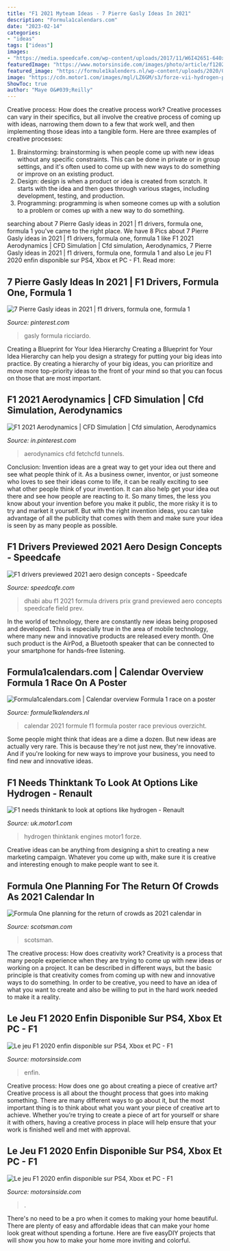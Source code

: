 ```yaml
---
title: "F1 2021 Myteam Ideas - 7 Pierre Gasly Ideas In 2021"
description: "Formula1calendars.com"
date: "2023-02-14"
categories:
- "ideas"
tags: ["ideas"]
images:
- "https://media.speedcafe.com/wp-content/uploads/2017/11/W6I42651-640x426.jpg"
featuredImage: "https://www.motorsinside.com/images/photo/article/f12020/c-codemaster-f12020-extrait-ps4-04.jpg"
featured_image: "https://formule1kalenders.nl/wp-content/uploads/2020/04/Formule-1-overzicht-2021.jpg"
image: "https://cdn.motor1.com/images/mgl/LZ6GM/s3/forze-vii-hydrogen-prototype-2017.jpg"
ShowToc: true
author: "Maye O&#039;Reilly"
---
```



Creative process: How does the creative process work?
Creative processes can vary in their specifics, but all involve the creative process of coming up with ideas, narrowing them down to a few that work well, and then implementing those ideas into a tangible form. Here are three examples of creative processes: 
1. Brainstorming: brainstorming is when people come up with new ideas without any specific constraints. This can be done in private or in group settings, and it's often used to come up with new ways to do something or improve on an existing product. 
2. Design: design is when a product or idea is created from scratch. It starts with the idea and then goes through various stages, including development, testing, and production. 
3. Programming: programming is when someone comes up with a solution to a problem or comes up with a new way to do something.

	

		
searching about 7 Pierre Gasly ideas in 2021 | f1 drivers, formula one, formula 1 you've came to the right place. We have 8 Pics about 7 Pierre Gasly ideas in 2021 | f1 drivers, formula one, formula 1 like F1 2021 Aerodynamics | CFD Simulation | Cfd simulation, Aerodynamics, 7 Pierre Gasly ideas in 2021 | f1 drivers, formula one, formula 1 and also Le jeu F1 2020 enfin disponible sur PS4, Xbox et PC - F1. Read more:
		
    
## 7 Pierre Gasly Ideas In 2021 | F1 Drivers, Formula One, Formula 1

<img loading=lazy src="https://i.pinimg.com/474x/b7/91/c2/b791c2c9a3e761dfcbd901534f2bdc57.jpg" onerror="this.onerror=null;this.src='https://tse4.mm.bing.net/th?id=OIP.d-Rk8CmvbCd4WxsSmVOP1gAAAA&amp;pid=15.1';" alt="7 Pierre Gasly ideas in 2021 | f1 drivers, formula one, formula 1">

_Source: pinterest.com_

>gasly formula ricciardo. 

	

Creating a Blueprint for Your Idea Hierarchy
Creating a Blueprint for Your Idea Hierarchy can help you design a strategy for putting your big ideas into practice. By creating a hierarchy of your big ideas, you can prioritize and move more top-priority ideas to the front of your mind so that you can focus on those that are most important.

    
## F1 2021 Aerodynamics | CFD Simulation | Cfd Simulation, Aerodynamics

<img loading=lazy src="https://i.pinimg.com/originals/ad/06/ed/ad06ed63a5708d6095c3d2a5289c4a8f.jpg" onerror="this.onerror=null;this.src='https://tse1.mm.bing.net/th?id=OIP.PgvQj-TQRoafNL_v6BOzWAHaE7&amp;pid=15.1';" alt="F1 2021 Aerodynamics | CFD Simulation | Cfd simulation, Aerodynamics">

_Source: in.pinterest.com_

>aerodynamics cfd fetchcfd tunnels. 

	

Conclusion: Invention ideas are a great way to get your idea out there and see what people think of it.
As a business owner, inventor, or just someone who loves to see their ideas come to life, it can be really exciting to see what other people think of your invention. It can also help get your idea out there and see how people are reacting to it. So many times, the less you know about your invention before you make it public, the more risky it is to try and market it yourself. But with the right invention ideas, you can take advantage of all the publicity that comes with them and make sure your idea is seen by as many people as possible.

    
## F1 Drivers Previewed 2021 Aero Design Concepts - Speedcafe

<img loading=lazy src="https://media.speedcafe.com/wp-content/uploads/2017/11/W6I42651-640x426.jpg" onerror="this.onerror=null;this.src='https://tse1.mm.bing.net/th?id=OIP.-RX7ehi7DmIkC2D7KWg1nQHaE7&amp;pid=15.1';" alt="F1 drivers previewed 2021 aero design concepts - Speedcafe">

_Source: speedcafe.com_

>dhabi abu f1 2021 formula drivers prix grand previewed aero concepts speedcafe field prev. 

	

In the world of technology, there are constantly new ideas being proposed and developed. This is especially true in the area of mobile technology, where many new and innovative products are released every month. One such product is the AirPod, a Bluetooth speaker that can be connected to your smartphone for hands-free listening.

    
## Formula1calendars.com | Calendar Overview Formula 1 Race On A Poster

<img loading=lazy src="https://formule1kalenders.nl/wp-content/uploads/2020/04/Formule-1-overzicht-2021.jpg" onerror="this.onerror=null;this.src='https://tse2.mm.bing.net/th?id=OIP.uR55S2CMDgOvY7dvw1OZBwHaKd&amp;pid=15.1';" alt="Formula1calendars.com | Calendar overview Formula 1 race on a poster">

_Source: formule1kalenders.nl_

>calendar 2021 formule f1 formula poster race previous overzicht. 

	

Some people might think that ideas are a dime a dozen. But new ideas are actually very rare. This is because they're not just new, they're innovative. And if you're looking for new ways to improve your business, you need to find new and innovative ideas.

    
## F1 Needs Thinktank To Look At Options Like Hydrogen - Renault

<img loading=lazy src="https://cdn.motor1.com/images/mgl/LZ6GM/s3/forze-vii-hydrogen-prototype-2017.jpg" onerror="this.onerror=null;this.src='https://tse4.mm.bing.net/th?id=OIP.ltY7kBbpiOLByIfAYCpblQHaEK&amp;pid=15.1';" alt="F1 needs thinktank to look at options like hydrogen - Renault">

_Source: uk.motor1.com_

>hydrogen thinktank engines motor1 forze. 

	

Creative ideas can be anything from designing a shirt to creating a new marketing campaign. Whatever you come up with, make sure it is creative and interesting enough to make people want to see it.

    
## Formula One Planning For The Return Of Crowds As 2021 Calendar In

<img loading=lazy src="https://www.scotsman.com/webimg/b25lY21zOjlmOTIwNWMyLWMyYjctNDgyNC1hZmRlLWI2OWY1NDhmMDc1Njo0YjhiNGNjOS05YmU3LTQ3MDUtOTcyZi0zNDBkNzBkYjYyN2Q=.jpg" onerror="this.onerror=null;this.src='https://tse1.mm.bing.net/th?id=OIP.SjIE09nAaRiA1dJKFIhpgQHaE7&amp;pid=15.1';" alt="Formula One planning for the return of crowds as 2021 calendar in">

_Source: scotsman.com_

>scotsman. 

	

The creative process: How does creativity work?
Creativity is a process that many people experience when they are trying to come up with new ideas or working on a project. It can be described in different ways, but the basic principle is that creativity comes from coming up with new and innovative ways to do something. In order to be creative, you need to have an idea of what you want to create and also be willing to put in the hard work needed to make it a reality.

    
## Le Jeu F1 2020 Enfin Disponible Sur PS4, Xbox Et PC - F1

<img loading=lazy src="https://www.motorsinside.com/images/photo/article/f12020/c-codemaster-f12020-extrait-ps4-04.jpg" onerror="this.onerror=null;this.src='https://tse2.mm.bing.net/th?id=OIP.ewDdgoyyhvIH_wD_JzChwAHaE8&amp;pid=15.1';" alt="Le jeu F1 2020 enfin disponible sur PS4, Xbox et PC - F1">

_Source: motorsinside.com_

>enfin. 

	

Creative process: How does one go about creating a piece of creative art?
Creative process is all about the thought process that goes into making something. There are many different ways to go about it, but the most important thing is to think about what you want your piece of creative art to achieve. Whether you’re trying to create a piece of art for yourself or share it with others, having a creative process in place will help ensure that your work is finished well and met with approval.

    
## Le Jeu F1 2020 Enfin Disponible Sur PS4, Xbox Et PC - F1

<img loading=lazy src="https://www.motorsinside.com/images/photo/article/f12020/c-codemaster-f12020-extrait-ps4-02.jpg" onerror="this.onerror=null;this.src='https://tse1.mm.bing.net/th?id=OIP.4vo5K-lWvBInflnQq7AnygHaE8&amp;pid=15.1';" alt="Le jeu F1 2020 enfin disponible sur PS4, Xbox et PC - F1">

_Source: motorsinside.com_

>. 

	

There's no need to be a pro when it comes to making your home beautiful. There are plenty of easy and affordable ideas that can make your home look great without spending a fortune. Here are five easyDIY projects that will show you how to make your home more inviting and colorful.

